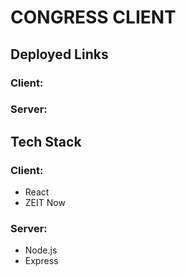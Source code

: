 # CONGRESS CLIENT

## Deployed Links

### Client:

### Server:

## Tech Stack

### Client:

- React
- ZEIT Now

### Server:
- Node.js
- Express
